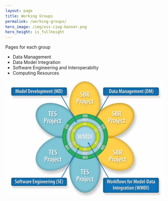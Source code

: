 ```yaml
---
layout: page
title: Working Groups
permalink: /working-groups/
hero_image: /img/ess-ciwg-banner.png
hero_height: is_fullheight
---
```


Pages for each group
 * Data Management
 * Data Model Integration
 * Software Engineering and Interoperabilty
 * Computing Resources

 <p align="center">
  <img width="500" src="/img/ESSWG_logo-1.jpeg">
</p>
